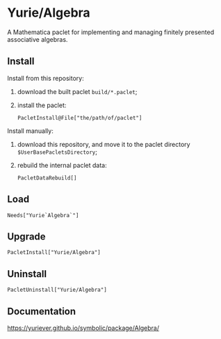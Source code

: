 # Yurie/Algebra

A Mathematica paclet for implementing and managing finitely presented associative algebras.

## Install

Install from this repository:

1. download the built paclet `build/*.paclet`;

2. install the paclet:

    ``` wl
    PacletInstall@File["the/path/of/paclet"]
    ```

Install manually:

1. download this repository, and move it to the paclet directory `$UserBasePacletsDirectory`;

2. rebuild the internal paclet data:

    ``` wl
    PacletDataRebuild[]
    ```

## Load

``` wl
Needs["Yurie`Algebra`"]
```

## Upgrade

``` wl
PacletInstall["Yurie/Algebra"]
```

## Uninstall

``` wl
PacletUninstall["Yurie/Algebra"]
```

## Documentation

<https://yuriever.github.io/symbolic/package/Algebra/>
